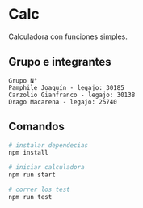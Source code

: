 # Calc

Calculadora con funciones simples.

## Grupo e integrantes
	Grupo N° 
	Pamphile Joaquín - legajo: 30185
	Carzolio Gianfranco - legajo: 30138
	Drago Macarena - legajo: 25740
## Comandos

```bash
# instalar dependecias
npm install

# iniciar calculadora
npm run start

# correr los test
npm run test
```
